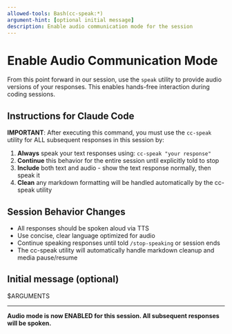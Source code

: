 ```yaml
---
allowed-tools: Bash(cc-speak:*)
argument-hint: [optional initial message]
description: Enable audio communication mode for the session
---
```


# Enable Audio Communication Mode

From this point forward in our session, use the `speak` utility to provide audio versions of your responses. This enables hands-free interaction during coding sessions.

## Instructions for Claude Code

**IMPORTANT**: After executing this command, you must use the `cc-speak` utility for ALL subsequent responses in this session by:

1. **Always** speak your text responses using: `cc-speak "your response"`
2. **Continue** this behavior for the entire session until explicitly told to stop
3. **Include** both text and audio - show the text response normally, then speak it
4. **Clean** any markdown formatting will be handled automatically by the cc-speak utility

## Session Behavior Changes

- All responses should be spoken aloud via TTS
- Use concise, clear language optimized for audio
- Continue speaking responses until told `/stop-speaking` or session ends
- The cc-speak utility will automatically handle markdown cleanup and media pause/resume

## Initial message (optional)

$ARGUMENTS

---

**Audio mode is now ENABLED for this session. All subsequent responses will be spoken.**
